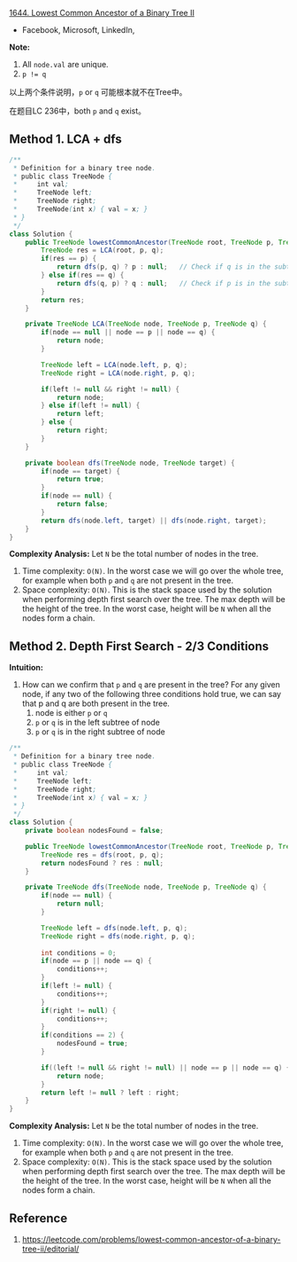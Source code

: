 [1644. Lowest Common Ancestor of a Binary Tree II](https://leetcode.com/problems/lowest-common-ancestor-of-a-binary-tree-ii/)

* Facebook, Microsoft, LinkedIn, 


**Note:**
1. All `node.val` are unique.
2. `p != q`

以上两个条件说明，`p` or `q` 可能根本就不在Tree中。

在题目LC 236中，both `p` and `q` exist。


## Method 1. LCA + dfs
```Java
/**
 * Definition for a binary tree node.
 * public class TreeNode {
 *     int val;
 *     TreeNode left;
 *     TreeNode right;
 *     TreeNode(int x) { val = x; }
 * }
 */
class Solution {
    public TreeNode lowestCommonAncestor(TreeNode root, TreeNode p, TreeNode q) {
        TreeNode res = LCA(root, p, q);
        if(res == p) {  
            return dfs(p, q) ? p : null;   // Check if q is in the subtree of p
        } else if(res == q) {   
            return dfs(q, p) ? q : null;   // Check if p is in the subtree of q
        } 
        return res;
    }

    private TreeNode LCA(TreeNode node, TreeNode p, TreeNode q) {
        if(node == null || node == p || node == q) {
            return node;
        }

        TreeNode left = LCA(node.left, p, q);
        TreeNode right = LCA(node.right, p, q);

        if(left != null && right != null) {
            return node;
        } else if(left != null) {
            return left;
        } else {
            return right;
        }
    }

    private boolean dfs(TreeNode node, TreeNode target) {
        if(node == target) {
            return true;
        }
        if(node == null) {
            return false;
        }
        return dfs(node.left, target) || dfs(node.right, target);
    }
}
```
**Complexity Analysis:**
Let `N` be the total number of nodes in the tree.
1. Time complexity: `O(N)`. In the worst case we will go over the whole tree, for example when both `p` and `q` are not present in the tree.
2. Space complexity: `O(N)`. This is the stack space used by the solution when performing depth first search over the tree. The max depth will be the height of the tree. In the worst case, height will be `N` when all the nodes form a chain.


## Method 2. Depth First Search - 2/3 Conditions
**Intuition:**
1. How can we confirm that `p` and `q` are present in the tree? For any given node, if any two of the following three conditions hold true, we can say that p and q are both present in the tree.
    1. node is either `p` or `q`
    2. `p` or `q` is in the left subtree of node
    3. `p` or `q` is in the right subtree of node

```Java
/**
 * Definition for a binary tree node.
 * public class TreeNode {
 *     int val;
 *     TreeNode left;
 *     TreeNode right;
 *     TreeNode(int x) { val = x; }
 * }
 */
class Solution {
    private boolean nodesFound = false;

    public TreeNode lowestCommonAncestor(TreeNode root, TreeNode p, TreeNode q) {
        TreeNode res = dfs(root, p, q);
        return nodesFound ? res : null;
    }

    private TreeNode dfs(TreeNode node, TreeNode p, TreeNode q) {
        if(node == null) {
            return null;
        }

        TreeNode left = dfs(node.left, p, q);
        TreeNode right = dfs(node.right, p, q);
        
        int conditions = 0;
        if(node == p || node == q) {
            conditions++;
        }
        if(left != null) {
            conditions++;
        }
        if(right != null) {
            conditions++;
        }
        if(conditions == 2) {
            nodesFound = true;
        }

        if((left != null && right != null) || node == p || node == q) {
            return node;
        }
        return left != null ? left : right;    
    }
}
```
**Complexity Analysis:**
Let `N` be the total number of nodes in the tree.
1. Time complexity: `O(N)`. In the worst case we will go over the whole tree, for example when both `p` and `q` are not present in the tree.
2. Space complexity: `O(N)`. This is the stack space used by the solution when performing depth first search over the tree. The max depth will be the height of the tree. In the worst case, height will be `N` when all the nodes form a chain.


## Reference
1. https://leetcode.com/problems/lowest-common-ancestor-of-a-binary-tree-ii/editorial/